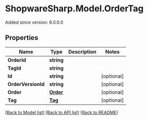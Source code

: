 # ShopwareSharp.Model.OrderTag
Added since version: 6.0.0.0

## Properties

Name | Type | Description | Notes
------------ | ------------- | ------------- | -------------
**OrderId** | **string** |  | 
**TagId** | **string** |  | 
**Id** | **string** |  | [optional] 
**OrderVersionId** | **string** |  | [optional] 
**Order** | [**Order**](Order.md) |  | [optional] 
**Tag** | [**Tag**](Tag.md) |  | [optional] 

[[Back to Model list]](../../README.md#documentation-for-models) [[Back to API list]](../../README.md#documentation-for-api-endpoints) [[Back to README]](../../README.md)

